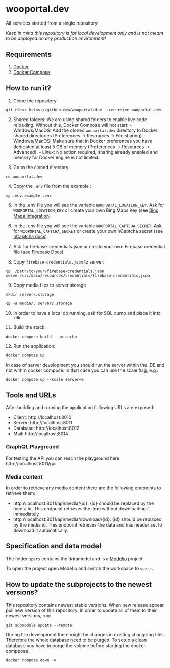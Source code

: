 # wooportal.dev

All services started from a single repository

_Keep in mind this repository is for local development only and is not meant to be deployed on any production environment!_

## Requirements

1. [Docker](https://docs.docker.com/install/)
2. [Docker Compose](https://docs.docker.com/compose/install/)

## How to run it?

1. Clone the repository:

```
git clone https://github.com/wooportal/dev --recursive wooportal.dev
```

2. Shared folders:
   We are using shared folders to enable live code reloading. Without this, Docker Compose will not start: - Windows/MacOS: Add the cloned `wooportal.dev` directory to Docker shared directories (Preferences -> Resources -> File sharing). - Windows/MacOS: Make sure that in Docker preferences you have dedicated at least 5 GB of memory (Preferences -> Resources -> Advanced). - Linux: No action required, sharing already enabled and memory for Docker engine is not limited.

3. Go to the cloned directory:

```
cd wooportal.dev
```

4. Copy the `.env` file from the example :

```
cp .env.example .env
```

5. In the .env file you will see the variable `WOOPORTAL_LOCATION_KEY`. Ask for `WOOPORTAL_LOCATION_KEY` or create your own Bing Maps Key (see [Bing Maps Integration](https://www.bingmapsportal.com/))

6. In the .env file you will see the variable `WOOPORTAL_CAPTCHA_SECRET`. Ask for `WOOPORTAL_CAPTCHA_SECRET` or create your own hCaptcha secret (see [hCaptcha docs](https://docs.hcaptcha.com))

7. Ask for firebase-credentials.json or create your own Firebase credential file (see [Firebase Docs](https://firebase.google.com/docs/cloud-messaging/android/client))

8. Copy `firebase-credentials.json` to server:

```
cp  /path/to/your/firebase-credentials.json server/src/main/resources/credentials/firebase-credentials.json
```

9. Copy media files to server storage

```
mkdir server/.storage
```

```
cp -a media/. server/.storage
```

10. In order to have a local db running, ask for SQL dump and place it into `/db` 

11. Build the stack:

```
docker compose build --no-cache
```

12. Run the application:

```
docker compose up
```

In case of server development you should run the server within the IDE and not within docker compose. In that case you can use the scale flag, e.g.:

```
docker compose up --scale server=0
```

## Tools and URLs

After building and running the application following URLs are exposed:

- Client: http://localhost:8010
- Server: http://localhost:8011
- Database: http://localhost:8012
- Mail: http://localhost:8014

### GraphQL Playground

For testing the API you can reach the playground here:
http://localhost:8011/gui

### Media content

In order to retrieve any media content there are the following endpoints to retrieve them:

- http://localhost:8011/api/media/{id}: {id} should be replaced by the media id. This endpoint retrieves the item without downloading it immediately
- http://localhost:8011/api/media/download/{id}: {id} should be replaced by the media id. This endpoint retrieves the data and has header set to download it automatically.

## Specification and data model

The folder `specs` contains the datamodel and is a [Modelio](https://github.com/ModelioOpenSource/Modelio) project.

To open the project open Modelio and switch the workspace to `specs`.

## How to update the subprojects to the newest versions?

This repository contains newest stable versions.
When new release appear, pull new version of this repository.
In order to update all of them to their newest versions, run:

```
git submodule update --remote
```

During the development there might be changes in existing changelog files. Therefore the whole database need to be purged. To setup a clean database you have to purge the volume before starting the docker-comppose:

```
docker compose down -v
```